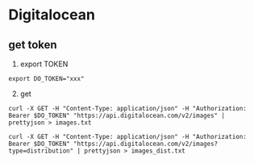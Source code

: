 Digitalocean
========

get token
------

1. export TOKEN

`export DO_TOKEN="xxx"`

2. get

`curl -X GET -H "Content-Type: application/json" -H "Authorization: Bearer $DO_TOKEN" "https://api.digitalocean.com/v2/images" | prettyjson > images.txt`


`curl -X GET -H "Content-Type: application/json" -H "Authorization: Bearer $DO_TOKEN" "https://api.digitalocean.com/v2/images?type=distribution" | prettyjson > images_dist.txt`
